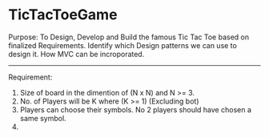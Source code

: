 # TicTacToeGame
Purpose: To Design, Develop and Build the famous Tic Tac Toe based on finalized Requirements. Identify which Design patterns we can use to design it. How MVC can be incroporated.

---------------------------------------------------------------------------------------------

Requirement:

1. Size of board in the dimention of  (N x N) and N >= 3.
2. No. of Players will be K where (K >= 1) (Excluding bot)
3. Players can choose their symbols. No 2 players should have chosen a same symbol.
4. 